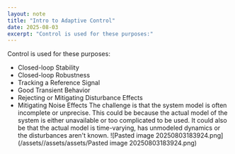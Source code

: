 ```yaml
---
layout: note
title: "Intro to Adaptive Control"
date: 2025-08-03
excerpt: "Control is used for these purposes:"
---
```


Control is used for these purposes:
- Closed-loop Stability
- Closed-loop Robustness
- Tracking a Reference Signal
- Good Transient Behavior
- Rejecting or Mitigating Disturbance Effects
- Mitigating Noise Effects
The challenge is that the system model is often incomplete or unprecise. This could be because the actual model of the system is either unavailable or too complicated to be used. It could also be that the actual model is time-varying, has unmodeled dynamics or the disturbances aren't known.
![Pasted image 20250803183924.png](/assets//assets/assets/Pasted image 20250803183924.png)